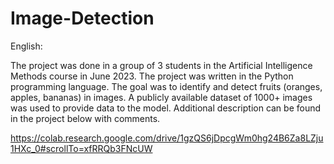 # Image-Detection
English:

The project was done in a group of 3 students in the Artificial Intelligence Methods course in June 2023. The project was written in the Python programming language. The goal was to identify and detect fruits (oranges, apples, bananas) in images. A publicly available dataset of 1000+ images was used to provide data to the model. Additional description can be found in the project below with comments.

https://colab.research.google.com/drive/1gzQS6jDpcgWm0hg24B6Za8LZju1HXc_0#scrollTo=xfRRQb3FNcUW
